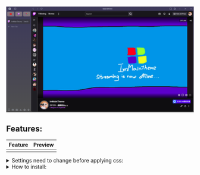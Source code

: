 ![image](https://raw.githubusercontent.com/ImMainTheme/ArchyVivaldi/main/src/archy_preview.png)


## Features: 
| Feature | Preview |
| - | - |
| | |

<details>
<summary>Settings need to change before applying css:</summary>


1. Toolbar Edit (right click on any toolbar -> Customize Toolbar)

| Category | Options |
| --- | --- |
| Address Bar |Put the following item in sequence:<br><code>Panel Toggle // Space // Back // Forward // Reload // Flexible Space // AddressField // Flexible Space // Page Tiling // Extensions</code>|
| Status Bar |Put address bar's downloads on left (panel's download don't work on Archy)|

2. Vivaldi settings (Gear icon)

| Settings | Options |
| --- | --- |
| Tab |1. Show Tab Bar<br>2. Left|
| Panel |1. Left<br>2. Check Floating Panel<br>3. Uncheck auto-close Inactive Panel|
| Address Bar |1. Top<br>2. Check Hidden Extensions to drop-down menu|
| Bookmarks |1. Check Show Bookmark Bar |
| Appearance |1. Set custom ui modifications folder as you like<br>2. User Interface Zoom 100% (only work at 100% right now)|

3. Goto vivaldi://experiments/ and check Allow CSS modifications

When everything complete, your vivaldi should look like this
![image](https://raw.githubusercontent.com/ImMainTheme/ArchyVivaldi/main/src/after_setting.png)


Then you can download the arc.css and put it to your custom ui modifications folder.
</details>

<details>
<summary>How to install:</summary>

1. download archy.css and put it in your custom ui modifications folder
2. download brightVivaltheme.zip and darkbluetheme.zip, goto Vivaldi Settings -> open theme -> import those 2 zips
3. Choose the theme between brightVivaltheme and darkbluetheme

</details>
